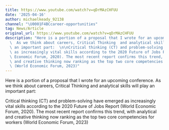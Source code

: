 ```yaml
---
title: https://www.youtube.com/watch?v=qDrMAzCHFUU
date: '2025-04-16'
author: michaelkeady_92138
channel: "\U0001F4BCcareer-opportunities"
tag: News/Article
original_url: https://www.youtube.com/watch?v=qDrMAzCHFUU
description: "Here is a portion of a proposal that I wrote for an upcoming conference.\
  \  As we think about careers, Critical Thinking  and analytical skills will play\
  \ an important part:  \n\nCritical thinking (CT) and problem-solving have emerged\
  \ as increasingly vital skills according to the 2020 Future of Jobs Report (World\
  \ Economic Forum, 2020). The most recent report confirms this trend, with analytical\
  \ and creative thinking now ranking as the top two core competencies for workers\
  \ (World Economic Forum, 2023)"
---
```


Here is a portion of a proposal that I wrote for an upcoming conference.  As we think about careers, Critical Thinking  and analytical skills will play an important part:  

Critical thinking (CT) and problem-solving have emerged as increasingly vital skills according to the 2020 Future of Jobs Report (World Economic Forum, 2020). The most recent report confirms this trend, with analytical and creative thinking now ranking as the top two core competencies for workers (World Economic Forum, 2023)